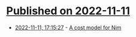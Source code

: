 # [Published on 2022-11-11](index.md)

* [2022-11-11, 17:15:27](https://lobste.rs/s/aucfzc/cost_model_for_nim) - [A cost model for Nim](https://nim-lang.org/blog/2022/11/11/a-cost-model-for-nim.html)
